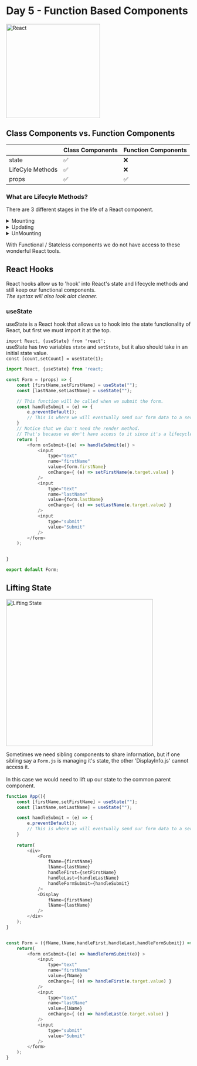 # Day 5 - Function Based Components

<img src="https://raw.githubusercontent.com/adion81/mern-lectures/master/assets/React-icon.svg" width="256px" alt="React" />

## Class Components vs. Function Components

|   |Class Components | Function Components |
|-------------------|---------------------|---------------------|
|  state  | &#9989; | &#10060; |
| LifeCyle Methods | &#9989; | &#10060;  |
|  props | &#9989; |  &#9989; |

### What are Lifecyle Methods?

There are 3 different stages in the life of a React component.
<details>
    <summary>Mounting</summary>
    <ol>
        <li>constructor()</li>
        <li>render()</li>
        <li>componenetDidMount()</li>
    </ol>
</details>
<details>
    <summary>Updating</summary>
    <ol>
        <li>shouldComponentUpdate()</li>
        <li>render()</li>
        <li>componenetDidUpdate()</li>
    </ol>
</details>
<details>
    <summary>UnMounting</summary>
    <ol>
        <li>componentWillUnmount()</li>
    </ol>
</details>

With Functional / Stateless  components we do not have access to these wonderful React tools.<br>

## React Hooks

React hooks allow us to 'hook' into React's state and lifecycle methods and still keep our functional components.<br>
*The syntax will also look alot cleaner.*

### useState

useState is a React hook that allows us to hook into the state functionality of React, but first we must import it at the top.

`import React, {useState} from 'react';`
<br>
useState has two variables `state` and `setState`, but it also should take in an initial state value.<br>
`const [count,setCount] = useState(1);`

```javascript
import React, {useState} from 'react;

const Form = (props) => {
    const [firstName,setFirstName] = useState("");
    const [lastName,setLastName] = useState("");

    // This function will be called when we submit the form.
    const handleSubmit = (e) => {
        e.preventDefault();
        // This is where we will eventually send our form data to a server.
    }
    // Notice that we don't need the render method.
    // That's because we don't have access to it since it's a lifecycle method.
    return (
        <form onSubmit={(e) => handleSubmit(e)} >
            <input 
                type="text"
                name="firstName"
                value={form.firstName}
                onChange={ (e) => setFirstName(e.target.value) }
            />
            <input 
                type="text"
                name="lastName"
                value={form.lastName}
                onChange={ (e) => setLastName(e.target.value) }
            />
            <input 
                type="submit"
                value="Submit"
            />
        </form>
    );


}

export default Form;
```

## Lifting State

<img src="https://i.imgflip.com/40hcej.jpg" alt="Lifting State" width="400px" />

Sometimes we need sibling components to share information, but if one sibling say a `Form.js` is managing it's state, the other 'DisplayInfo.js' cannot access it.<br>
<br>
In this case we would need to lift up our state to the common parent component.

```javascript
function App(){
    const [firstName,setFirstName] = useState("");
    const [lastName,setLastName] = useState("");

    const handleSubmit = (e) => {
        e.preventDefault();
        // This is where we will eventually send our form data to a server.
    }
    
    return(
        <div>
            <Form 
                fName={firstName}
                lName={lastName}
                handleFirst={setFirstName}
                handleLast={handleLastName}
                handleFormSubmit={handleSubmit}
            />
            <Display 
                fName={firstName} 
                lName={lastName} 
            />
        </div>
    );
}


const Form = ({fName,lName,handleFirst,handleLast,handleFormSubmit}) => {
    return(
        <form onSubmit={(e) => handleFormSubmit(e)} >
            <input 
                type="text"
                name="firstName"
                value={fName}
                onChange={ (e) => handleFirst(e.target.value) }
            />
            <input 
                type="text"
                name="lastName"
                value={lName}
                onChange={ (e) => handleLast(e.target.value) }
            />
            <input 
                type="submit"
                value="Submit"
            />
        </form>
    );
}

```